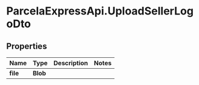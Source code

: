 # ParcelaExpressApi.UploadSellerLogoDto

## Properties
Name | Type | Description | Notes
------------ | ------------- | ------------- | -------------
**file** | **Blob** |  | 

